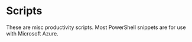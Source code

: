 # Scripts
These are misc productivity scripts. 
Most PowerShell snippets are for use with Microsoft Azure.
